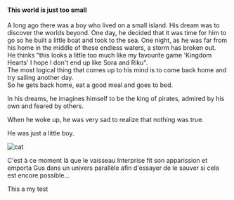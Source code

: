 #### This world is just too small

A long ago there was a boy who lived on a small island. His dream was to discover the worlds beyond. 
One day, he decided that it was time for him to go so he built a little boat and took to the sea.
One night, as he was far from his home in the middle of these endless waters, a storm has broken out.
</br>
He thinks "this looks a little too much like my favourite game 'Kingdom Hearts' I hope I don't end up like Sora and Riku".
</br>
The most logical thing that comes up to his mind is to come back home and try sailing another day.
</br>
So he gets back home, eat a good meal and goes to bed.

In his dreams, he imagines himself to be the king of pirates, admired by his own and feared by others. 

When he woke up, he was very sad to realize that nothing was true.

He was just a little boy.

![cat](https://i.pinimg.com/originals/70/e6/13/70e613379120b7a263b86e4aa2b59c9d.gif)


C'est à ce moment là que le vaisseau Interprise fit son apparission et emporta Gus dans un univers parallèle afin d'essayer de le sauver si cela est encore possible...



This a my test
